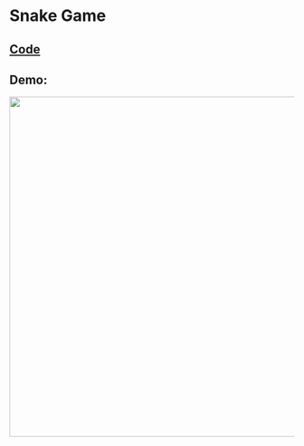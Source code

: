 # Snake Game

## [Code](https://github.com/dylanbuchi/100-days-of-code/blob/main/src/day_20/main.py)

## Demo:

<img src=https://user-images.githubusercontent.com/52018183/105220061-f4991700-5b35-11eb-811b-b83e109ae762.gif width=600 >

